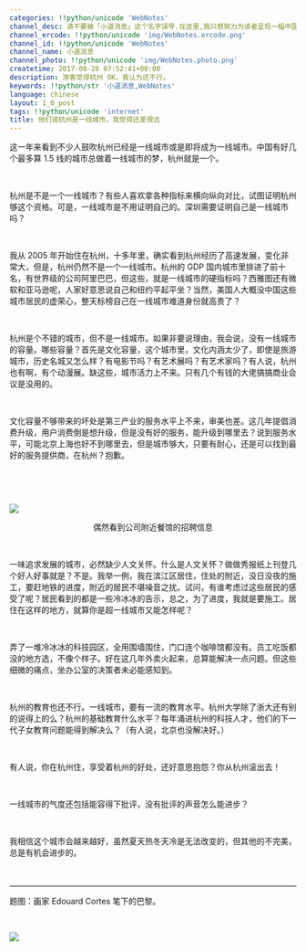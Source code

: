 ```yaml
---
categories: !!python/unicode 'WebNotes'
channel_desc: 请不要被「小道消息」这个名字误导.在这里,我只想努力为读者呈现一幅中国互联网的清明上河图.
channel_ercode: !!python/unicode 'img/WebNotes.ercode.png'
channel_id: !!python/unicode 'WebNotes'
channel_name: 小道消息
channel_photo: !!python/unicode 'img/WebNotes.photo.png'
createtime: 2017-08-28 07:52:41+00:00
description: 游客觉得杭州 OK，我认为还不行。
keywords: !!python/str '小道消息,WebNotes'
language: chinese
layout: 1_0_post
tags: !!python/unicode 'internet'
title: 他们说杭州是一线城市，我觉得还差很远
---
```

<div class="rich_media_content" id="js_content">
<p>
         这一年来看到不少人鼓吹杭州已经是一线城市或是即将成为一线城市。中国有好几个最多算 1.5 线的城市总做着一线城市的梦，杭州就是一个。
        </p>
<p>
<br/>
</p>
<p>
         杭州是不是一个一线城市？有些人喜欢拿各种指标来横向纵向对比，试图证明杭州够这个资格。可是，一线城市是不用证明自己的。深圳需要证明自己是一线城市吗？
        </p>
<p>
<br/>
</p>
<p>
         我从 2005 年开始住在杭州，十多年里，确实看到杭州经历了高速发展，变化非常大，但是，杭州仍然不是一个一线城市。杭州的 GDP 国内城市里排进了前十名，有世界级的公司阿里巴巴，但这些，就是一线城市的硬指标吗？西雅图还有微软和亚马逊呢，人家好意思说自己和纽约平起平坐？当然，美国人大概没中国这些城市居民的虚荣心，整天标榜自己在一线城市难道身份就高贵了？
        </p>
<p>
<br/>
</p>
<p>
         杭州是个不错的城市，但不是一线城市。如果非要说理由，我会说，没有一线城市的容量。哪些容量？首先是文化容量，这个城市里，文化内涵太少了，即使是旅游城市，历史名城又怎么样？有电影节吗？有艺术展吗？有艺术家吗？有人说，杭州也有啊，有个动漫展。缺这些，城市活力上不来。只有几个有钱的大佬搞搞商业会议是没用的。
        </p>
<p>
<br/>
</p>
<p>
         文化容量不够带来的坏处是第三产业的服务水平上不来，审美也差。这几年提倡消费升级，用户消费倒是想升级，但是没有好的服务，能升级到哪里去？说到服务水平，可能北京上海也好不到哪里去，但是城市够大，只要有耐心，还是可以找到最好的服务提供商，在杭州？抱歉。
        </p>
<p>
<br/>
</p>
<p>
<br/>
</p>
<p>
<img class="" data-ratio="1.3328125" data-s="300,640" data-src="" data-type="jpeg" data-w="1280" src="{{ '/img/ow5rEn8QGlFicSDht6iaN2cDrVVyJic2ZjlXHWB9icNfBx1nquDuykYoZwibBicOsa0XfIQFlHZFg9ZJwCq7UUB1icamQ.jpeg' | prepend: site.img | replace: '//','/' }}" style=""/>
</p>
<p style="text-align: center;">
<span style="font-size: 14px;">
          偶然看到公司附近餐馆的招聘信息
         </span>
</p>
<p>
<br/>
</p>
<p>
         一味追求发展的城市，必然缺少人文关怀。什么是人文关怀？做做秀报纸上刊登几个好人好事就是？不是。我举一例，我在滨江区居住，住处的附近，没日没夜的施工，要赶地铁的进度，附近的居民不堪噪音之扰。试问，有谁考虑过这些居民的感受了呢？居民看到的都是一些冷冰冰的告示，总之，为了进度，我就是要施工。居住在这样的地方，就算你是超一线城市又能怎样呢？
        </p>
<p>
<br/>
</p>
<p>
         弄了一堆冷冰冰的科技园区，全用围墙围住，门口连个咖啡馆都没有。员工吃饭都没的地方选，不像个样子。好在这几年外卖火起来，总算能解决一点问题。但这些细微的痛点，坐办公室的决策者未必能感知到。
        </p>
<p>
<br/>
</p>
<p>
         杭州的教育也还不行。一线城市，要有一流的教育水平。杭州大学除了浙大还有别的说得上的么？杭州的基础教育什么水平？每年涌进杭州的科技人才，他们的下一代子女教育问题能得到解决么？（有人说，北京也没解决好。）
        </p>
<p>
<br/>
</p>
<p>
         有人说，你在杭州住，享受着杭州的好处，还好意思抱怨？你从杭州滚出去！
        </p>
<p>
<br/>
</p>
<p>
         一线城市的气度还包括能容得下批评，没有批评的声音怎么能进步？
        </p>
<p>
<br/>
</p>
<p>
         我相信这个城市会越来越好，虽然夏天热冬天冷是无法改变的，但其他的不完美，总是有机会进步的。
        </p>
<p>
<br/>
</p>
<hr style="font-family: Lato, Helvetica, Arial, freesans, clean, sans-serif; border-right-width: 0px; border-bottom-width: 0px; border-left-width: 0px; border-top-style: solid; border-top-color: rgb(234, 234, 234); height: 1px; margin-top: 1em; margin-bottom: 1em; color: rgb(51, 51, 51); font-size: 15px; white-space: normal;"/>
<p>
         题图：画家 Edouard Cortes 笔下的巴黎。
         <br/>
</p>
<p>
<br/>
</p>
<p>
<img class="" data-ratio="1.0909090909090908" data-s="300,640" data-src="" data-type="png" data-w="660" src="{{ '/img/ow5rEn8QGlFicSDht6iaN2cDrVVyJic2ZjlibIrFgDicq4rZ5UUuNoOJ6ZtxgnaGvBRuW5ia3iabJKUzcvKHLwbZjicnVQ.png' | prepend: site.img | replace: '//','/' }}"/>
</p>
<p>
<br/>
</p>
</div>